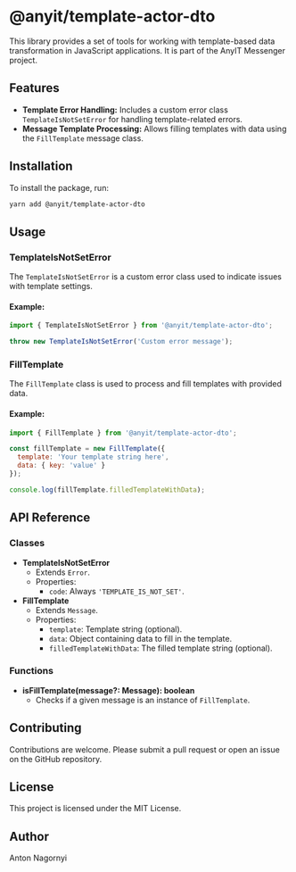 # @anyit/template-actor-dto

This library provides a set of tools for working with template-based data transformation in JavaScript applications. 
It is part of the AnyIT Messenger project.

## Features

- **Template Error Handling:** Includes a custom error class `TemplateIsNotSetError` for handling template-related errors.
- **Message Template Processing:** Allows filling templates with data using the `FillTemplate` message class.

## Installation

To install the package, run:

```bash
yarn add @anyit/template-actor-dto
```

## Usage

### TemplateIsNotSetError

The `TemplateIsNotSetError` is a custom error class used to indicate issues with template settings.

#### Example:

```typescript
import { TemplateIsNotSetError } from '@anyit/template-actor-dto';

throw new TemplateIsNotSetError('Custom error message');
```

### FillTemplate

The `FillTemplate` class is used to process and fill templates with provided data.

#### Example:

```javascript
import { FillTemplate } from '@anyit/template-actor-dto';

const fillTemplate = new FillTemplate({
  template: 'Your template string here',
  data: { key: 'value' }
});

console.log(fillTemplate.filledTemplateWithData);
```

## API Reference

### Classes

- **TemplateIsNotSetError**
    - Extends `Error`.
    - Properties:
        - `code`: Always `'TEMPLATE_IS_NOT_SET'`.
- **FillTemplate**
    - Extends `Message`.
    - Properties:
        - `template`: Template string (optional).
        - `data`: Object containing data to fill in the template.
        - `filledTemplateWithData`: The filled template string (optional).

### Functions

- **isFillTemplate(message?: Message): boolean**
    - Checks if a given message is an instance of `FillTemplate`.

## Contributing

Contributions are welcome. Please submit a pull request or open an issue on the GitHub repository.

## License

This project is licensed under the MIT License.

## Author

Anton Nagornyi
